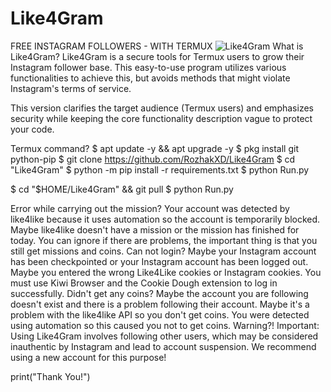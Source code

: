 # Like4Gram
FREE INSTAGRAM FOLLOWERS - WITH TERMUX
![Like4Gram](https://github.com/user-attachments/assets/b2ea1625-7fa7-4d67-b2fc-8bc3c9fa9394)
What is Like4Gram?
Like4Gram is a secure tools for Termux users to grow their Instagram follower base. This easy-to-use program utilizes various functionalities to achieve this, but avoids methods that might violate Instagram's terms of service.

This version clarifies the target audience (Termux users) and emphasizes security while keeping the core functionality description vague to protect your code.

Termux command?
$ apt update -y && apt upgrade -y
$ pkg install git python-pip
$ git clone https://github.com/RozhakXD/Like4Gram
$ cd "Like4Gram"
$ python -m pip install -r requirements.txt
$ python Run.py


$ cd "$HOME/Like4Gram" && git pull
$ python Run.py


Error while carrying out the mission?
Your account was detected by like4like because it uses automation so the account is temporarily blocked.
Maybe like4like doesn't have a mission or the mission has finished for today.
You can ignore if there are problems, the important thing is that you still get missions and coins.
Can not login?
Maybe your Instagram account has been checkpointed or your Instagram account has been logged out.
Maybe you entered the wrong Like4Like cookies or Instagram cookies.
You must use Kiwi Browser and the Cookie Dough extension to log in successfully.
Didn't get any coins?
Maybe the account you are following doesn't exist and there is a problem following their account.
Maybe it's a problem with the like4like API so you don't get coins.
You were detected using automation so this caused you not to get coins.
Warning?!
Important: Using Like4Gram involves following other users, which may be considered inauthentic by Instagram and lead to account suspension. We recommend using a new account for this purpose!

print("Thank You!")
